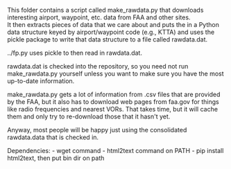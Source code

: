 This folder contains a script called make_rawdata.py that downloads interesting airport, waypoint, etc. data from FAA and other sites.  
It then extracts pieces of data that we care about and puts the in a Python data structure keyed by airport/waypoint code (e.g., KTTA)
and uses the pickle package to write that data structure to a file called rawdata.dat.

../fp.py uses pickle to then read in rawdata.dat.

rawdata.dat is checked into the repository, so you need not run make_rawdata.py yourself unless you want to make
sure you have the most up-to-date information.

make_rawdata.py gets a lot of information from .csv files that are provided by the FAA, but it also has to download
web pages from faa.gov for things like radio frequencies and nearest VORs.  That takes time, but it will cache them
and only try to re-download those that it hasn't yet.

Anyway, most people will be happy just using the consolidated rawdata.data that is checked in.

Dependencies:
    - wget command
    - html2text command on PATH - pip install html2text, then put bin dir on path
